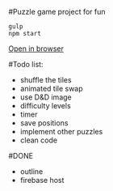 #Puzzle game project for fun

    gulp
    npm start

[Open in browser](http://127.0.0.1/index.html)

#Todo list:
- shuffle the tiles
- animated tile swap
- use D&D image
- difficulty levels
- timer
- save positions
- implement other puzzles
- clean code

#DONE
- outline
- firebase host
